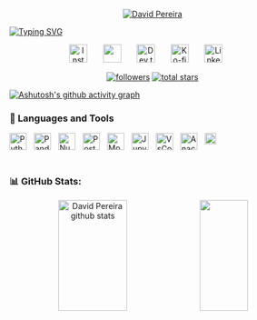 <p align="center">
  <a href="https://github.com/davidpereirads">
    <img src="https://user-images.githubusercontent.com/107387110/227748024-e074f9d2-a955-4349-b779-f0f7a05da915.png" alt="David Pereira" /></a>
</p>


[![Typing SVG](https://readme-typing-svg.herokuapp.com?font=Fira+Code&pause=1000&color=f75c7e&center=true&size=22&vCenter=true&width=1000&height=30&lines=Hello!+My+name+is+David+Pereira;I'm+20+years+old;I'm+from+Brazil;I+Studying+Data+Science+and+Statistics;I'm+from+Brazil)](https://git.io/typing-svg)



<p align="center">
  <a href="https://www.youtube.com/c/DevProTips"><img width="32px" alt="Instagram" title="Instagram" src="https://user-images.githubusercontent.com/107387110/227744880-a2afdca9-e7dc-4afc-afc3-cda1f0b95d7d.svg"/></a>
  &#8287;&#8287;&#8287;&#8287;&#8287;
  <a href="https://discord.gg/fPrdqh3Zfu" alt="Discord" title="Contact me from Discord"><img width="32px" src="https://i.imgur.com/OViZO8J.png"/></a>
  &#8287;&#8287;&#8287;&#8287;&#8287;
  <a href="https://dev.to/davidpereirads"><img width="32px" alt="Dev.to" title="davidpereirads Dev.to" src="https://i.imgur.com/mVm29vK.png"></a>
  &#8287;&#8287;&#8287;&#8287;&#8287;
  <a href="https://ko-fi.com/jlawrence"><img width="32px" alt="Ko-fi" title="LeetCode DavidPereiraDs" src="https://user-images.githubusercontent.com/107387110/227745045-25091a66-beb0-408b-86da-6da4b62c9159.png"/></a>
  &#8287;&#8287;&#8287;&#8287;&#8287;
  <a href="link do seu linkedin"><img width="32px" alt="Linkedin" title="Linkedin David Pereira" src="https://user-images.githubusercontent.com/87836249/227797184-a0b203de-7aaf-48ca-9f91-b323911c9268.svg"/></a>
  &#8287;&#8287;&#8287;&#8287;&#8287;
</p>

<p align="center">
      <a href="https://github.com/davidpereirads?tab=followers">
         <img alt="followers" title="Follow me on Github" src="https://custom-icon-badges.demolab.com/github/followers/davidpereirads?color=236ad3&labelColor=1155ba&style=for-the-badge&logo=person-add&label=Follow&logoColor=white"/></a>
      <a href="https://github.com/davidpereirads?tab=repositories&sort=stargazers">
         <img alt="total stars" title="Total stars on GitHub" src="https://custom-icon-badges.demolab.com/github/stars/davidpereirads?color=55960c&style=for-the-badge&labelColor=488207&logo=star"/></a>

</p>


[![Ashutosh's github activity graph](https://github-readme-activity-graph.cyclic.app/graph?username=davidpereirads&theme=monokai&bg_color=false&hide_border=true&custom_title=Data%20With%20David%20Contribution&title_color=f75c7e)](https://github.com/DaniloForti/github-readme-activity-graph)


### 🧰 Languages and Tools
<img align="left" alt="Python" width="30px" style="padding-right:10px;" src="https://cdn.jsdelivr.net/gh/devicons/devicon/icons/python/python-plain.svg" />
<img align="left" alt="Pandas" width="30" style="padding-right:10px;" src="https://user-images.githubusercontent.com/107387110/227743177-357a5222-217b-4335-9abe-e84ff8136126.svg" />
<img align="left" alt="NumPy" width="30px" style="padding-right:10px;" src="https://cdn.jsdelivr.net/gh/devicons/devicon/icons/numpy/numpy-original.svg" />
<img align="left" alt="Postgresql" width="30px" style="padding-right:10px;" src="https://cdn.jsdelivr.net/gh/devicons/devicon/icons/postgresql/postgresql-original.svg" />
<img align="left" alt="MongoDB" width="30px" style="padding-right:10px;" src="https://cdn.jsdelivr.net/gh/devicons/devicon/icons/mongodb/mongodb-original.svg" />
<img align="left" alt="Jupyter" width="30px" style="padding-right:10px;" src="https://cdn.jsdelivr.net/gh/devicons/devicon/icons/jupyter/jupyter-original-wordmark.svg" />
<img align="left" alt="VsCode" width="30px" style="padding-right:10px;" src="https://cdn.jsdelivr.net/gh/devicons/devicon/icons/vscode/vscode-original.svg" />
<img align="left" alt="Anaconda" width="30px" style="padding-right:10px;" src="https://cdn.jsdelivr.net/gh/devicons/devicon/icons/anaconda/anaconda-original.svg" />
<img align="left" alt="PowerBI" width="20px" style="padding-right:10px;" src="https://raw.githubusercontent.com/microsoft/PowerBI-Icons/f1d4dd6cd52338a186f58bc29c437f64cf6b327b/SVG/Power-BI.svg" />
  
</br>
</br>
</br>




### 📊 GitHub Stats:


<div align="center">  
  <img width="49%" height="195px" src="https://github-readme-stats.vercel.app/api?username=davidpereirads&show_icons=true&count_private=true&hide_border=true&title_color=f75c7e&icon_color=66d9ef&text_color=f75c7e&bg_color=0d1117" alt="David Pereira github stats" /> 
  <img width="41%" height="195px" src="https://github-readme-stats.vercel.app/api/top-langs/?username=davidpereirads&layout=compact&hide_border=true&title_color=f75c7e&text_color=ff91a4&bg_color=0d1117" />
</div>



<!-- Proudly created with GPRM ( https://gprm.itsvg.in ) -->
